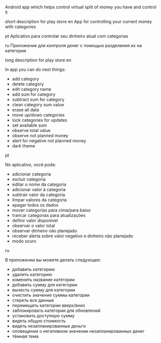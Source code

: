 Android app which helps control virtual split of money you have and control it



short description for play store
en
App for controlling your current money with categories

pt
Aplicativo para controlar seu dinheiro atual com categorias

ru
Приложение для контроля денег с помощью разделения их на категории

long description for play store
en

In app you can do next things:
 - add category
 - delete category
 - edit category name
 - add sum for category
 - subtract sum for category
 - clean category sum value
 - erase all data
 - move up/down categories
 - lock categories for updates
 - set available sum
 - observe total value
 - observe not planned money 
 - alert for negative not planned money
 - dark theme


pt

No aplicativo, você pode:
- adicionar categoria
- excluir categoria
- editar o nome da categoria
- adicionar valor à categoria
- subtrair valor da categoria
- limpar valores da categoria
- apagar todos os dados
- mover categorias para cima/para baixo
- trancar categorias para atualizações
- definir valor disponível
- observar o valor total
- observar dinheiro não planejado
- receber alerta sobre valor negativo e dinheiro não planejado
- modo scuro

ru

В приложении вы можете делать следующее:
- добавить категорию
- удалить категорию
- изменить название категории
- добавить сумму для категории
- вычесть сумму для категории
- очистить значение суммы категории
- стереть все данные
- перемещать категории вверх/вниз
- заблокировать категории для обновлений
- установить доступную сумму
- видеть общую стоимость
- видеть незапланированные деньги
- оповещение о негативном значении незапланированных денег
- тёмная тема
